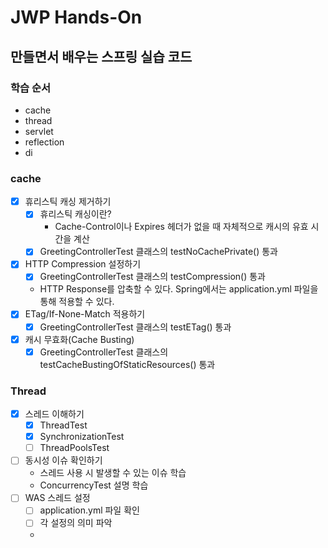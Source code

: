 # JWP Hands-On

## 만들면서 배우는 스프링 실습 코드

### 학습 순서
- cache
- thread
- servlet
- reflection
- di

### cache
- [x] 휴리스틱 캐싱 제거하기 
  - [x] 휴리스틱 캐싱이란?
    - Cache-Control이나 Expires 헤더가 없을 때 자체적으로 캐시의 유효 시간을 계산  
  - [x] GreetingControllerTest 클래스의 testNoCachePrivate() 통과
- [x] HTTP Compression 설정하기
  - [x] GreetingControllerTest 클래스의 testCompression() 통과
  - HTTP Response를 압축할 수 있다. Spring에서는 application.yml 파일을 통해 적용할 수 있다. 
- [x] ETag/If-None-Match 적용하기
  - [x] GreetingControllerTest 클래스의 testETag() 통과
- [x] 캐시 무효화(Cache Busting)
  - [x] GreetingControllerTest 클래스의 testCacheBustingOfStaticResources() 통과

### Thread
- [x] 스레드 이해하기
  - [x] ThreadTest
  - [x] SynchronizationTest
  - [ ] ThreadPoolsTest
- [ ] 동시성 이슈 확인하기
  - 스레드 사용 시 발생할 수 있는 이슈 학습
  - ConcurrencyTest 설명 학습
- [ ] WAS 스레드 설정
  - [ ] application.yml 파일 확인
  - [ ] 각 설정의 의미 파악
  - 
